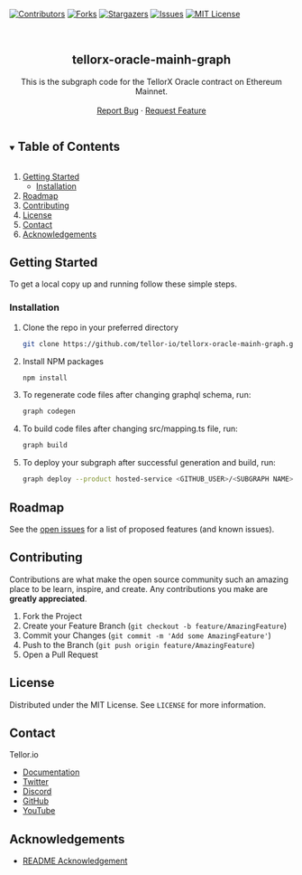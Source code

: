 <!--
*** Thanks for checking out the Best-README-Template. If you have a suggestion
*** that would make this better, please fork the repo and create a pull request
*** or simply open an issue with the tag "enhancement".
*** Thanks again! Now go create something AMAZING! :D
***
***
***
*** To avoid retyping too much info. Do a search and replace for the following:
*** github_username, repo_name, twitter_handle, email, project_title, project_description
-->



<!-- PROJECT SHIELDS -->
<!--
*** I'm using markdown "reference style" links for readability.
*** Reference links are enclosed in brackets [ ] instead of parentheses ( ).
*** See the bottom of this document for the declaration of the reference variables
*** for contributors-url, forks-url, etc. This is an optional, concise syntax you may use.
*** https://www.markdownguide.org/basic-syntax/#reference-style-links
-->
[![Contributors][contributors-shield]][contributors-url]
[![Forks][forks-shield]][forks-url]
[![Stargazers][stars-shield]][stars-url]
[![Issues][issues-shield]][issues-url]
[![MIT License][license-shield]][license-url]


<!-- PROJECT LOGO -->
<br />
<p align="center">
  <h2 align="center">tellorx-oracle-mainh-graph</h2>

  <p align="center">
    This is the subgraph code for the TellorX Oracle contract on Ethereum Mainnet.
    <br />
    <br />
    <a href="https://github.com/tellor-io/tellorx-oracle-mainh-graph/issues">Report Bug</a>
    ·
    <a href="https://github.com/tellor-io/tellorx-oracle-mainh-graph/issues">Request Feature</a>
  </p>
</p>



<!-- TABLE OF CONTENTS -->
<details open="open">
  <summary><h2 style="display: inline-block">Table of Contents</h2></summary>
  <ol>
    <li>
      <a href="#getting-started">Getting Started</a>
      <ul>
        <li><a href="#installation">Installation</a></li>
      </ul>
    </li>
    <li><a href="#roadmap">Roadmap</a></li>
    <li><a href="#contributing">Contributing</a></li>
    <li><a href="#license">License</a></li>
    <li><a href="#contact">Contact</a></li>
    <li><a href="#acknowledgements">Acknowledgements</a></li>
  </ol>
</details>



<!-- GETTING STARTED -->
## Getting Started

To get a local copy up and running follow these simple steps.

### Installation

1. Clone the repo in your preferred directory
   ```sh
   git clone https://github.com/tellor-io/tellorx-oracle-mainh-graph.git
   ```
2. Install NPM packages
   ```sh
   npm install
   ```
3. To regenerate code files after changing graphql schema, run:
   ```sh
   graph codegen
   ```
4. To build code files after changing src/mapping.ts file, run:
   ```sh
   graph build
   ```
5. To deploy your subgraph after successful generation and build, run:
   ```sh
   graph deploy --product hosted-service <GITHUB_USER>/<SUBGRAPH NAME>
   ```


<!-- ROADMAP -->
## Roadmap

See the [open issues](https://github.com/tellor-io/tellorx-oracle-mainh-graph/issues) for a list of proposed features (and known issues).

<!-- CONTRIBUTING -->
## Contributing

Contributions are what make the open source community such an amazing place to be learn, inspire, and create. Any contributions you make are **greatly appreciated**.

1. Fork the Project
2. Create your Feature Branch (`git checkout -b feature/AmazingFeature`)
3. Commit your Changes (`git commit -m 'Add some AmazingFeature'`)
4. Push to the Branch (`git push origin feature/AmazingFeature`)
5. Open a Pull Request

<!-- LICENSE -->
## License

Distributed under the MIT License. See `LICENSE` for more information.

<!-- CONTACT -->
## Contact

Tellor.io 
- [Documentation](https://docs.tellor.io/tellor/)
- [Twitter](https://twitter.com/WeAreTellor)
- [Discord](https://discord.gg/NP7fmzr5)
- [GitHub](https://github.com/tellor-io)
- [YouTube](https://www.youtube.com/tellor)

<!-- ACKNOWLEDGEMENTS -->

## Acknowledgements

* [README Acknowledgement](https://github.com/othneildrew/Best-README-Template)

<!-- MARKDOWN LINKS & IMAGES -->
<!-- https://www.markdownguide.org/basic-syntax/#reference-style-links -->
[contributors-shield]: https://img.shields.io/github/contributors/tellor-io/tellorx-oracle-mainh-graph.svg?style=for-the-badge
[contributors-url]: https://github.com/tellor-io/tellorx-oracle-mainh-graph/graphs/contributors
[forks-shield]: https://img.shields.io/github/forks/tellor-io/tellorx-oracle-mainh-graph.svg?style=for-the-badge
[forks-url]: https://github.com/tellor-io/tellorx-oracle-mainh-graph/network/members
[stars-shield]: https://img.shields.io/github/stars/tellor-io/tellorx-oracle-mainh-graph.svg?style=for-the-badge
[stars-url]: https://github.com/tellor-io/tellorx-oracle-mainh-graph/stargazers
[issues-shield]: https://img.shields.io/github/issues/tellor-io/tellorx-oracle-mainh-graph.svg?style=for-the-badge
[issues-url]: https://github.com/tellor-io/tellorx-oracle-mainh-graph/issues
[license-shield]: https://img.shields.io/github/license/tellor-io/tellorx-oracle-mainh-graph.svg?style=for-the-badge
[license-url]: https://github.com/tellor-io/tellorx-oracle-mainh-graph/blob/main/LICENSE.txt
